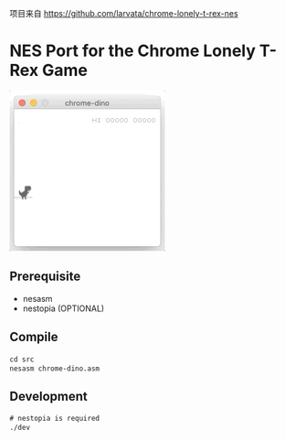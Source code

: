 项目来自 https://github.com/larvata/chrome-lonely-t-rex-nes

# NES Port for the Chrome Lonely T-Rex Game 

![](doc/capture.gif)

## Prerequisite

- nesasm
- nestopia (OPTIONAL)

## Compile

```
cd src
nesasm chrome-dino.asm
```

## Development

```
# nestopia is required
./dev
```
